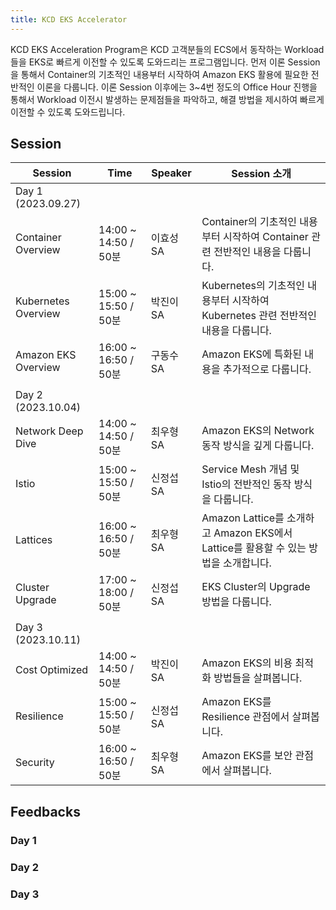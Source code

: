 ```yaml
---
title: KCD EKS Accelerator
---
```


KCD EKS Acceleration Program은 KCD 고객분들의 ECS에서 동작하는 Workload들을 EKS로 빠르게 이전할 수 있도록 도와드리는 프로그램입니다. 먼저 이론 Session을 통해서 Container의 기초적인 내용부터 시작하여 Amazon EKS 활용에 필요한 전반적인 이론을 다룹니다. 이론 Session 이후에는 3~4번 정도의 Office Hour 진행을 통해서 Workload 이전시 발생하는 문제점들을 파악하고, 해결 방법을 제시하여 빠르게 이전할 수 있도록 도와드립니다.

## Session

|Session|Time|Speaker|Session 소개|
|---|---|---|---|
|Day 1 (2023.09.27)| | | |
|Container Overview              |14:00 ~ 14:50 / 50분  |이효성 SA |Container의 기초적인 내용부터 시작하여 Container 관련 전반적인 내용을 다룹니다.|
|Kubernetes Overview             |15:00 ~ 15:50 / 50분  |박진이 SA |Kubernetes의 기초적인 내용부터 시작하여 Kubernetes 관련 전반적인 내용을 다룹니다.|
|Amazon EKS Overview             |16:00 ~ 16:50 / 50분  |구동수 SA |Amazon EKS에 특화된 내용을 추가적으로 다룹니다.|
| | | | |
|Day 2 (2023.10.04)| | | |
|Network Deep Dive               |14:00 ~ 14:50 / 50분  |최우형 SA |Amazon EKS의 Network 동작 방식을 깊게 다룹니다.|
|Istio                           |15:00 ~ 15:50 / 50분  |신정섭 SA |Service Mesh 개념 및 Istio의 전반적인 동작 방식을 다룹니다.|
|Lattices                        |16:00 ~ 16:50 / 50분  |최우형 SA |Amazon Lattice를 소개하고 Amazon EKS에서 Lattice를 활용할 수 있는 방법을 소개합니다.|
|Cluster Upgrade                 |17:00 ~ 18:00 / 50분  |신정섭 SA |EKS Cluster의 Upgrade 방법을 다룹니다.|
| | | | |
|Day 3 (2023.10.11)| | | |
|Cost Optimized                  |14:00 ~ 14:50 / 50분  |박진이 SA |Amazon EKS의 비용 최적화 방법들을 살펴봅니다.|
|Resilience                      |15:00 ~ 15:50 / 50분  |신정섭 SA |Amazon EKS를 Resilience 관점에서 살펴봅니다.|
|Security                        |16:00 ~ 16:50 / 50분  |최우형 SA |Amazon EKS를 보안 관점에서 살펴봅니다.|

## Feedbacks

### Day 1

### Day 2

### Day 3
